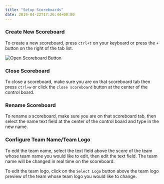 ```yaml
---
title: "Setup Scoreboards"
date: 2019-04-22T17:26:44+08:00
---
```


### Create New Scoreboard

To create a new scoreboard, press `ctrl+t` on your keyboard or press the `+` button on the right of the tab list.

![Open Scoreboard Button](/img/open-tab.png)

### Close Scoreboard

To close a scoreboard, make sure you are on that scoreboard tab then press `ctrl+w` or click the `close scoreboard` button at the center of the control board.

### Rename Scoreboard

To rename a scoreboard, make sure you are on that scoreboard tab, then select the name text field at the center of the control board and type in the new name.

### Configure Team Name/Team Logo

To edit the team name, select the text field above the score of the team whose team name you would like to edit, then edit the text field. The team name will be changed in real time on the scoreboard.

To edit the team logo, click on the `Select Logo` button above the team logo preview of the team whose team logo you would like to change.